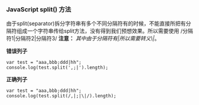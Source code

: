 ### JavaScript split() 方法

由于split(separator)拆分字符串有多个不同分隔符有的时候，不能直接所把有分隔符组成一个字符串传给split方法，没有得到我们预想效果。所以需要使用 /分隔符1|分隔符2|分隔符3/  **注意：** *其中由于分隔符有|所以需要转义\\|*。

**错误列子**
```
var test = "aaa,bbb;ddd|hh";
console.log(test.split(',;|').length);
```

**正确列子**
```
var test = "aaa,bbb;ddd|hh";
console.log(test.split(/,|;|\|/).length);
```
